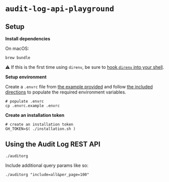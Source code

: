 # `audit-log-api-playground`

## Setup

**Install dependencies**

On macOS:

```shell
brew bundle
```

:warning: If this is the first time using `direnv`, be sure to [hook `direnv` into your shell](https://direnv.net/docs/hook.html).

**Setup environment**

Create a `.envrc` file from [the example provided](.envrc.example) and follow [the included directions](.envrc.example) to populate the required environment variables.

```shell
# populate .envrc
cp .envrc.example .envrc
```

**Create an installation token**

```shell
# create an installation token
GH_TOKEN=$( ./installation.sh )
```

## Using the Audit Log REST API

```shell
./auditorg
```

Include additional query params like so:

```shell
./auditorg "include=all&per_page=100"
```
